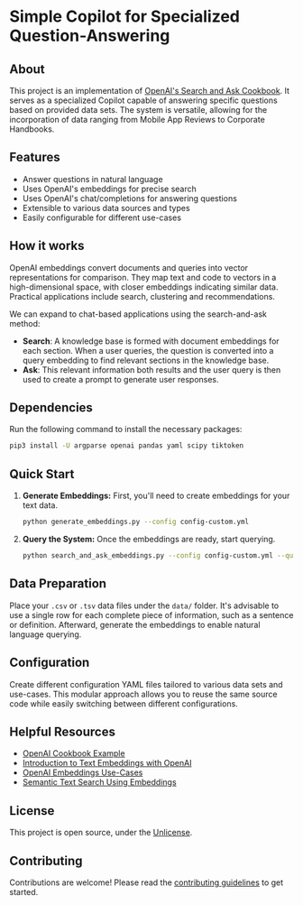 # Simple Copilot for Specialized Question-Answering

## About

This project is an implementation of [OpenAI's Search and Ask Cookbook](https://github.com/openai/openai-cookbook/blob/main/examples/Question_answering_using_embeddings.ipynb). It serves as a specialized Copilot capable of answering specific questions based on provided data sets. The system is versatile, allowing for the incorporation of data ranging from Mobile App Reviews to Corporate Handbooks.

## Features
- Answer questions in natural language
- Uses OpenAI's embeddings for precise search
- Uses OpenAI's chat/completions for answering questions
- Extensible to various data sources and types
- Easily configurable for different use-cases

## How it works
OpenAI embeddings convert documents and queries into vector representations for comparison. They map text and code to vectors in a high-dimensional space, with closer embeddings indicating similar data. Practical applications include search, clustering and recommendations.

We can expand to chat-based applications using the search-and-ask method:

* **Search**: A knowledge base is formed with document embeddings for each section. When a user queries, the question is converted into a query embedding to find relevant sections in the knowledge base.
* **Ask**: This relevant information both results and the user query is then used to create a prompt to generate user responses.

## Dependencies

Run the following command to install the necessary packages:
```bash
pip3 install -U argparse openai pandas yaml scipy tiktoken
```

## Quick Start

1. **Generate Embeddings:** First, you'll need to create embeddings for your text data.
    ```bash
    python generate_embeddings.py --config config-custom.yml
    ```
2. **Query the System:** Once the embeddings are ready, start querying.
    ```bash
    python search_and_ask_embeddings.py --config config-custom.yml --query "Your question goes here"
    ```

## Data Preparation

Place your `.csv` or `.tsv` data files under the `data/` folder. It's advisable to use a single row for each complete piece of information, such as a sentence or definition. Afterward, generate the embeddings to enable natural language querying.

## Configuration

Create different configuration YAML files tailored to various data sets and use-cases. This modular approach allows you to reuse the same source code while easily switching between different configurations.

## Helpful Resources

- [OpenAI Cookbook Example](https://github.com/openai/openai-cookbook/blob/main/examples/Question_answering_using_embeddings.ipynb)
- [Introduction to Text Embeddings with OpenAI](https://www.datacamp.com/tutorial/introduction-to-text-embeddings-with-the-open-ai-api)
- [OpenAI Embeddings Use-Cases](https://platform.openai.com/docs/guides/embeddings/use-cases)
- [Semantic Text Search Using Embeddings](https://cookbook.openai.com/examples/semantic_text_search_using_embeddings)

## License

This project is open source, under the [Unlicense](LICENSE).

## Contributing

Contributions are welcome! Please read the [contributing guidelines](CONTRIBUTING.md) to get started.
